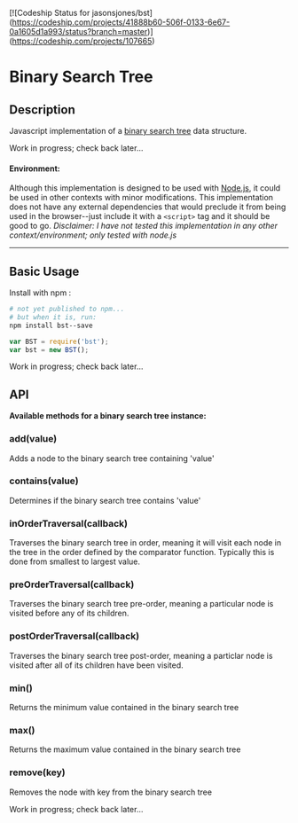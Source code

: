 [![Codeship Status for jasonsjones/bst]
(https://codeship.com/projects/41888b60-506f-0133-6e67-0a1605d1a993/status?branch=master)]
(https://codeship.com/projects/107665)
# Binary Search Tree

## Description
Javascript implementation of a
[binary search tree](https://en.wikipedia.org/wiki/Binary_search_tree)
data structure.

Work in progress; check back later...

#### Environment:

Although this implementation is designed to be used with
[Node.js](http://www.nodejs.org), it could be used in other contexts with minor
modifications.  This implementation does not have any external dependencies
that would preclude it from being used in the browser--just include it with a
`<script>` tag and it should be good to go.  _Disclaimer: I have not tested
this implementation in any other context/environment; only tested with node.js_

----

## Basic Usage

Install with npm :

```bash
# not yet published to npm...
# but when it is, run:
npm install bst--save
```

```javascript
var BST = require('bst');
var bst = new BST();
```

Work in progress; check back later...

## API
**Available methods for a binary search tree instance:**

### add(value)
  Adds a node to the binary search tree containing 'value'

### contains(value)
  Determines if the binary search tree contains 'value'

### inOrderTraversal(callback)
  Traverses the binary search tree in order, meaning it will visit
  each node in the tree in the order defined by the comparator function.
  Typically this is done from smallest to largest value.

### preOrderTraversal(callback)
  Traverses the binary search tree pre-order, meaning a particular node is
  visited before any of its children.

### postOrderTraversal(callback)
  Traverses the binary search tree post-order, meaning a particlar node is
  visited after all of its children have been visited.

### min()
  Returns the minimum value contained in the binary search tree

### max()
  Returns the maximum value contained in the binary search tree

### remove(key)
  Removes the node with key from the binary search tree

Work in progress; check back later...
